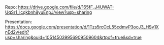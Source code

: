 Repo:
https://drive.google.com/file/d/165fF_J4UWAT-UqSr1_Icqkbnh8yuEnpJ/view?usp=sharing


Presentation:
https://docs.google.com/presentation/d/1Tzs5rcOcL55cdmvP3ocJ3_HSv1XnEd2v/edit?usp=sharing&ouid=105145039956909509604&rtpof=true&sd=true
